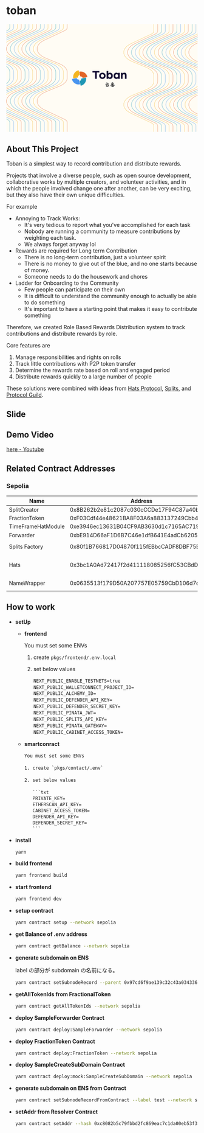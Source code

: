 # toban

![](./docs/img/header.png)

## About This Project

Toban is a simplest way to record contribution and distribute rewards.

Projects that involve a diverse people, such as open source development, collaborative works by multiple creators, and volunteer activities, and in which the people involved change one after another, can be very exciting, but they also have their own unique difficulties.

For example

- Annoying to Track Works:
  - It's very tedious to report what you've accomplished for each task
  - Nobody are running a community to measure contributions by weighting each task.
  - We always forget anyway lol
- Rewards are required for Long term Contribution
  - There is no long-term contribution, just a volunteer spirit
  - There is no money to give out of the blue, and no one starts because of money.
  - Someone needs to do the housework and chores
- Ladder for Onboarding to the Community
  - Few people can participate on their own
  - It is difficult to understand the community enough to actually be able to do something
  - It's important to have a starting point that makes it easy to contribute something

Therefore, we created Role Based Rewards Distribution system to track contributions and distribute rewards by role.

Core features are

1. Manage responsibilities and rights on rolls
2. Track little contributions with P2P token transfer
3. Determine the rewards rate based on roll and engaged period
4. Distribute rewards quickly to a large number of people

These solutions were combined with ideas from [Hats Protocol](https://www.hatsprotocol.xyz/), [Splits](https://splits.org), and [Protocol Guild](https://protocol-guild.readthedocs.io/en/latest/).

## Slide

## Demo Video

[here - Youtube](https://www.youtube.com/watch?v=jFjxNSHiCBI)

## Related Contract Addresses

### Sepolia

| Name               | Address                                    | Memo               |
| ------------------ | ------------------------------------------ | ------------------ |
| SplitCreator       | 0x8B262b2e81c2087c030cCCDe17F94C87a40bE75D |                    |
| FractionToken      | 0xF03Cdf44e48621BA8F03A6a883137249Cbb4D544 |                    |
| TimeFrameHatModule | 0xe3946ec13631B04CF9AB3630d1c7165AC719de13 |                    |
| Forwarder          | 0xbE914D66aF1D6B7C46e1dfB641E4adCb6205cFc2 |                    |
| Splits Factory     | 0x80f1B766817D04870f115fEBbcCADF8DBF75E017 | From Splits        |
| Hats               | 0x3bc1A0Ad72417f2d411118085256fC53CBdDd137 | From Hats Protocol |
| NameWrapper        | 0x0635513f179D50A207757E05759CbD106d7dFcE8 | From ENS           |

## How to work

- **setUp**

  - **frontend**

    You must set some ENVs

    1. create `pkgs/frontend/.env.local`

    2. set below values

       ```txt
       NEXT_PUBLIC_ENABLE_TESTNETS=true
       NEXT_PUBLIC_WALLETCONNECT_PROJECT_ID=
       NEXT_PUBLIC_ALCHEMY_ID=
       NEXT_PUBLIC_DEFENDER_API_KEY=
       NEXT_PUBLIC_DEFENDER_SECRET_KEY=
       NEXT_PUBLIC_PINATA_JWT=
       NEXT_PUBLIC_SPLITS_API_KEY=
       NEXT_PUBLIC_PINATA_GATEWAY=
       NEXT_PUBLIC_CABINET_ACCESS_TOKEN=
       ```

  - **smartconract**

        You must set some ENVs

        1. create `pkgs/contact/.env`

        2. set below values

           ```txt
           PRIVATE_KEY=
           ETHERSCAN_API_KEY=
           CABINET_ACCESS_TOKEN=
           DEFENDER_API_KEY=
           DEFENDER_SECRET_KEY=
           ```

- **install**

  ```bash
  yarn
  ```

- **build frontend**

  ```bash
  yarn frontend build
  ```

- **start frontend**

  ```bash
  yarn frontend dev
  ```

- **setup contract**

  ```bash
  yarn contract setup --network sepolia
  ```

- **get Balance of .env address**

  ```bash
  yarn contract getBalance --network sepolia
  ```

- **generate subdomain on ENS**

  label の部分が subdomain の名前になる。

  ```bash
  yarn contract setSubnodeRecord --parent 0x97cd6f9ae139c32c43a0343366f02acaf191af1d32ff86da66b9a672d120944c --label test11 --owner 0xd51b4abd15ff578d61047235D8D42bc030D19682 --resolver 0x8FADE66B79cC9f707aB26799354482EB93a5B7dD --network sepolia
  ```

- **getAllTokenIds from FractionalToken**

  ```bash
  yarn contract getAllTokenIds --network sepolia
  ```

- **deploy SampleForwarder Contract**

  ```bash
  yarn contract deploy:SampleForwarder --network sepolia
  ```

- **deploy FractionToken Contract**

  ```bash
  yarn contract deploy:FractionToken --network sepolia
  ```

- **deploy SampleCreateSubDomain Contract**

  ```bash
  yarn contract deploy:mock:SampleCreateSubDomain --network sepolia
  ```

- **generate subdomain on ENS from Contract**

  ```bash
  yarn contract setSubnodeRecordFromContract --label test --network sepolia
  ```

- **setAddr from Resolver Contract**

  ```bash
  yarn contract setAddr --hash 0xc8082b5c79fbbd2fc869eac7c1da00eb53f37e6b2e4fd056bb675f0aed653333 --addr 0x06eDd105B205Eae5d6A2D319c2605F4C632073E4 --network sepolia
  ```
